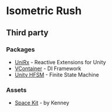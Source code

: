 # Isometric Rush

## Third party

### Packages

- [UniRx](https://github.com/neuecc/UniRx) - Reactive Extensions for Unity
- [VContainer](https://github.com/hadashiA/VContainer) - DI Framework
- [Unity HFSM](https://github.com/Inspiaaa/UnityHFSM) - Finite State Machine

### Assets

- [Space Kit](https://kenney.nl/assets/space-kit) - by Kenney